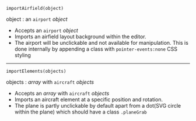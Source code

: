     importAirfield(object)
object : an `airport` *object*

- Accepts an `airport` *object*
- Imports an airfield layout background within the editor. 
- The airport will be unclickable and not available for manipulation. This is done internally by appending a class with `pointer-events:none` CSS styling 

----------


    importElements(objects)

objects : *array* with `aircraft` *objects*

- Accepts an *array* with `aircraft` *objects*
- Imports an aircraft element at a specific position and rotation. 
- The plane is partly unclickable by default apart from a dot(SVG circle within the plane) which should have a class `.planeGrab`